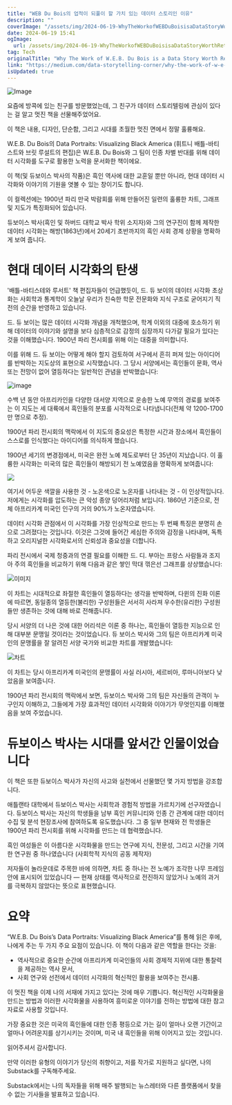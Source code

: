 ```yaml
---
title: "WEB Du Bois의 업적이 되풀이 할 가치 있는 데이터 스토리인 이유"
description: ""
coverImage: "/assets/img/2024-06-19-WhyTheWorkofWEBDuBoisisaDataStoryWorthRetelling_0.png"
date: 2024-06-19 15:41
ogImage: 
  url: /assets/img/2024-06-19-WhyTheWorkofWEBDuBoisisaDataStoryWorthRetelling_0.png
tag: Tech
originalTitle: "Why The Work of W.E.B. Du Bois is a Data Story Worth Retelling"
link: "https://medium.com/data-storytelling-corner/why-the-work-of-w-e-b-du-bois-is-a-data-story-worth-retelling-9009f51a0f25"
isUpdated: true
---
```






![Image](/assets/img/2024-06-19-WhyTheWorkofWEBDuBoisisaDataStoryWorthRetelling_0.png)

요즘에 방콕에 있는 친구를 방문했었는데, 그 친구가 데이터 스토리텔링에 관심이 있다는 걸 알고 멋진 책을 선물해주었어요.

이 책은 내용, 디자인, 단순함, 그리고 시대를 초월한 멋진 면에서 정말 훌륭해요.

W.E.B. Du Bois의 Data Portraits: Visualizing Black America (휘트니 배틀-바티스트와 브릿 루설트의 편집)은 W.E.B. Du Bois와 그 팀이 인종 차별 반대를 위해 데이터 시각화를 도구로 활용한 노력을 문서화한 책이에요.

<div class="content-ad"></div>

이 책(및 듀보이스 박사의 작품)은 흑인 역사에 대한 교훈일 뿐만 아니라, 현대 데이터 시각화와 이야기의 기원을 엿볼 수 있는 창이기도 합니다.

이 컬렉션에는 1900년 파리 만국 박람회를 위해 만들어진 일련의 훌륭한 차트, 그래프 및 지도가 특징화되어 있습니다.

듀보이스 박사(흑인 및 하버드 대학교 박사 학위 소지자)와 그의 연구진이 함께 제작한 데이터 시각화는 해방(1863년)에서 20세기 초반까지의 흑인 사회 경제 상황을 명확하게 보여 줍니다.

# 현대 데이터 시각화의 탄생

<div class="content-ad"></div>

'배틀-바티스테와 루서트' 책 편집자들이 언급했듯이, 드. 듀 보이의 데이터 시각화 초상화는 사회학과 통계학이 오늘날 우리가 친숙한 학문 전문화와 지식 구조로 굳어지기 직전의 순간을 반영하고 있습니다.

드. 듀 보이는 많은 데이터 시각화 개념을 개척했으며, 학계 이외의 대중에 호소하기 위해 데이터의 이야기와 설명을 보다 심층적으로 감정의 심장까지 다가갈 필요가 있다는 것을 이해했습니다. 1900년 파리 전시회를 위해 이는 대중을 의미합니다.

이를 위해 드. 듀 보이는 어떻게 해야 할지 검토하여 서구에서 흔히 퍼져 있는 아이디어를 반박하는 지도상의 표현으로 시작했습니다. 그 당시 서양에서는 흑인들이 문화, 역사 또는 전망이 없어 열등하다는 일반적인 관념을 반박했습니다:

![image](/assets/img/2024-06-19-WhyTheWorkofWEBDuBoisisaDataStoryWorthRetelling_1.png)

<div class="content-ad"></div>

수백 년 동안 아프리카인을 다양한 대서양 지역으로 운송한 노예 무역의 경로를 보여주는 이 지도는 세 대륙에서 흑인들의 분포를 시각적으로 나타냅니다(전체 약 1200-1700만 명으로 추정).

1900년 파리 전시회의 맥락에서 이 지도의 중요성은 특정한 시간과 장소에서 흑인들이 스스로를 인식했다는 아이디어를 의식하게 했습니다.

1900년 세기의 변경점에서, 미국은 완전 노예 제도로부터 단 35년이 지났습니다. 이 훌륭한 시각화는 미국의 많은 흑인들이 해방되기 전 노예였음을 명확하게 보여줍니다:

![](/assets/img/2024-06-19-WhyTheWorkofWEBDuBoisisaDataStoryWorthRetelling_2.png)

<div class="content-ad"></div>

여기서 어두운 색깔을 사용한 것 - 노온색으로 노온자를 나타내는 것 - 이 인상적입니다. 저에게는 시각화를 압도하는 큰 악성 종양 덩어리처럼 보입니다. 1860년 기준으로, 전체 아프리카계 미국인 인구의 거의 90%가 노온자였습니다.

데이터 시각화 관점에서 이 시각화를 가장 인상적으로 만드는 두 번째 특징은 분명히 손으로 그려졌다는 것입니다. 이것은 그것에 들어간 세심한 주의와 감정을 나타내며, 독특하고 오리지널한 시각화로서의 신뢰성과 중요성을 더합니다.

파리 전시에서 국제 청중과의 연결 필요를 이해한 드. 디. 부아는 프랑스 사람들과 조지아 주의 흑인들을 비교하기 위해 다음과 같은 쌓인 막대 꺾은선 그래프를 상상했습니다:

![이미지](/assets/img/2024-06-19-WhyTheWorkofWEBDuBoisisaDataStoryWorthRetelling_3.png)

<div class="content-ad"></div>

이 차트는 시대적으로 좌절한 흑인들이 열등하다는 생각을 반박하며, 다윈의 진화 이론에 따르면, 동일종의 열등한(불리한) 구성원들은 서서히 사라져 우수한(유리한) 구성원들만 생존하는 것에 대해 바로 전해줍니다.

당시 서양의 더 나은 것에 대한 어리석은 이론 중 하나는, 흑인들이 열등한 지능으로 인해 대부분 문맹일 것이라는 것이었습니다. 듀 보이스 박사와 그의 팀은 아프리카계 미국인의 문맹률을 잘 알려진 서양 국가와 비교한 차트를 개발했습니다:

![차트](/assets/img/2024-06-19-WhyTheWorkofWEBDuBoisisaDataStoryWorthRetelling_4.png)

이 차트는 당시 아프리카계 미국인의 문맹률이 사실 러시아, 세르비아, 루마니아보다 낮았음을 보여줍니다.

<div class="content-ad"></div>

1900년 파리 전시회의 맥락에서 보면, 듀보이스 박사와 그의 팀은 자신들의 관객이 누구인지 이해하고, 그들에게 가장 효과적인 데이터 시각화와 이야기가 무엇인지를 이해했음을 보여 주었습니다.

# 듀보이스 박사는 시대를 앞서간 인물이었습니다

이 책은 또한 듀보이스 박사가 자신의 사고와 실천에서 선물했던 몇 가지 방법을 강조합니다.

애틀랜타 대학에서 듀보이스 박사는 사회학과 경험적 방법을 가르치기에 선구자였습니다. 듀보이스 박사는 자신의 학생들을 남부 흑인 커뮤니티와 인종 간 관계에 대한 데이터 수집 및 분석 현장조사에 참여하도록 유도했습니다. 그 중 일부 현재와 전 학생들은 1900년 파리 전시회를 위해 시각화를 만드는 데 협력했습니다.

<div class="content-ad"></div>

흑인 여성들은 이 아름다운 시각화물을 만드는 연구에 지식, 전문성, 그리고 시간을 기여한 연구원 중 하나였습니다 (사회학적 지식의 공동 제작자)

저자들이 놀라운데로 주목한 바에 의하면, 차트 중 하나는 전 노예가 조각한 나무 프레임 안에 표시되어 있었습니다 — 현재 상태를 역사적으로 전진하지 않았거나 노예의 과거를 극복하지 않았다는 뜻으로 표현했습니다.

# 요약

“W.E.B. Du Bois’s Data Portraits: Visualizing Black America”를 통해 읽은 후에, 나에게 주는 두 가지 주요 요점이 있습니다. 이 책이 다음과 같은 역할을 한다는 것을:

<div class="content-ad"></div>

- 역사적으로 중요한 순간에 아프리카계 미국인들의 사회 경제적 지위에 대한 통찰력을 제공하는 역사 문서,
- 사회 연구와 선전에서 데이터 시각화의 혁신적인 활용을 보여주는 전시품.

이 멋진 책을 이제 나의 서재에 가지고 있다는 것에 매우 기쁩니다. 혁신적인 시각화물을 만드는 방법과 이러한 시각화물을 사용하여 흥미로운 이야기를 전하는 방법에 대한 참고 자료로 사용할 것입니다.

가장 중요한 것은 미국의 흑인들에 대한 인종 평등으로 가는 길이 얼마나 오랜 기간이고 얼마나 어려운지를 상기시키는 것이며, 미국 내 흑인들을 위해 이어지고 있는 것입니다.

읽어주셔서 감사합니다.

<div class="content-ad"></div>

만약 이러한 유형의 이야기가 당신의 취향이고, 저를 작가로 지원하고 싶다면, 나의 Substack를 구독해주세요.

Substack에서는 나의 독자들을 위해 매주 발행되는 뉴스레터와 다른 플랫폼에서 찾을 수 없는 기사들을 발표하고 있습니다.